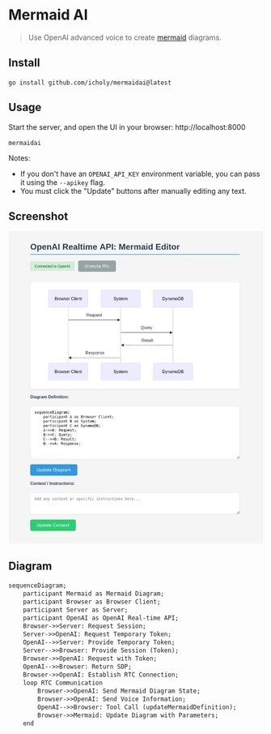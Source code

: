 # Mermaid AI

> Use OpenAI advanced voice to create [mermaid](https://mermaid.live) diagrams.

## Install

```
go install github.com/icholy/mermaidai@latest
```

## Usage

Start the server, and open the UI in your browser: http://localhost:8000

```
mermaidai
```

Notes:

* If you don't have an `OPENAI_API_KEY` environment variable, you can pass it using the `--apikey` flag.
* You must click the "Update" buttons after manually editing any text.

## Screenshot

![](./images/screenshot.png)

## Diagram

``` mermaid
sequenceDiagram;
    participant Mermaid as Mermaid Diagram;
    participant Browser as Browser Client;
    participant Server as Server;
    participant OpenAI as OpenAI Real-time API;
    Browser->>Server: Request Session;
    Server->>OpenAI: Request Temporary Token;
    OpenAI-->>Server: Provide Temporary Token;
    Server-->>Browser: Provide Session (Token);
    Browser->>OpenAI: Request with Token;
    OpenAI-->>Browser: Return SDP;
    Browser->>OpenAI: Establish RTC Connection;
    loop RTC Communication
        Browser->>OpenAI: Send Mermaid Diagram State;
        Browser->>OpenAI: Send Voice Information;
        OpenAI-->>Browser: Tool Call (updateMermaidDefinition);
        Browser->>Mermaid: Update Diagram with Parameters;
    end
```
